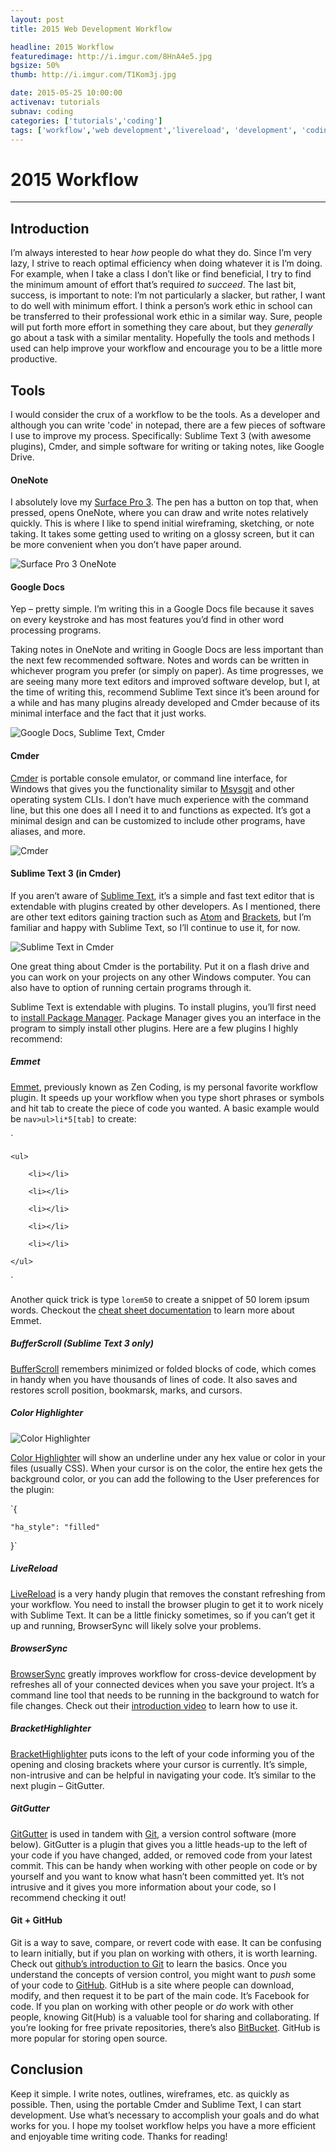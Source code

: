 ```yaml
---
layout: post
title: 2015 Web Development Workflow

headline: 2015 Workflow
featuredimage: http://i.imgur.com/8HnA4e5.jpg
bgsize: 50%
thumb: http://i.imgur.com/T1Kom3j.jpg

date: 2015-05-25 10:00:00
activenav: tutorials
subnav: coding
categories: ['tutorials','coding']
tags: ['workflow','web development','livereload', 'development', 'coding']
---
```

# 2015 Workflow
---

## Introduction

I’m always interested to hear *how* people do what they do. Since I’m very lazy, I strive to reach optimal efficiency when doing whatever it is I’m doing. For example, when I take a class I don’t like or find beneficial, I try to find the minimum amount of effort that’s required *to succeed*. The last bit, success, is important to note: I’m not particularly a slacker, but rather, I want to do well with minimum effort. I think a person’s work ethic in school can be transferred to their professional work ethic in a similar way. Sure, people will put forth more effort in something they care about, but they *generally* go about a task with a similar mentality. Hopefully the tools and methods I used can help improve your workflow and encourage you to be a little more productive.

## Tools

I would consider the crux of a workflow to be the tools. As a developer and although you can write 'code' in notepad, there are a few pieces of software I use to improve my process. Specifically: Sublime Text 3 (with awesome plugins), Cmder, and simple software for writing or taking notes, like Google Drive.

#### OneNote

I absolutely love my [Surface Pro 3](http://mediaunmasked.com/reviews/computer/surface-pro-3-review/). The pen has a button on top that, when pressed, opens OneNote, where you can draw and write notes relatively quickly. This is where I like to spend initial wireframing, sketching, or note taking. It takes some getting used to writing on a glossy screen, but it can be more convenient when you don’t have paper around.

<img src="http://i.imgur.com/MXPWpJQ.jpg" alt="Surface Pro 3 OneNote">

#### Google Docs

Yep – pretty simple. I’m writing this in a Google Docs file because it saves on every keystroke and has most features you’d find in other word processing programs.

Taking notes in OneNote and writing in Google Docs are less important than the next few recommended software. Notes and words can be written in whichever program you prefer (or simply on paper). As time progresses, we are seeing many more text editors and improved software develop, but I, at the time of writing this, recommend Sublime Text since it’s been around for a while and has many plugins already developed and Cmder because of its minimal interface and the fact that it just works.

<img src="http://i.imgur.com/8HnA4e5.jpg" alt="Google Docs, Sublime Text, Cmder">

#### Cmder

[Cmder](http://gooseberrycreative.com/cmder/) is portable console emulator, or command line interface, for Windows that gives you the functionality similar to [Msysgit](https://msysgit.github.io/) and other operating system CLIs. I don’t have much experience with the command line, but this one does all I need it to and functions as expected. It’s got a minimal design and can be customized to include other programs, have aliases, and more.

<img src="http://i.imgur.com/T1Kom3j.jpg" alt="Cmder">

#### Sublime Text 3 (in Cmder)

If you aren’t aware of [Sublime Text](http://www.sublimetext.com/), it’s a simple and fast text editor that is extendable with plugins created by other developers. As I mentioned, there are other text editors gaining traction such as [Atom](https://atom.io/) and [Brackets](http://brackets.io/), but I’m familiar and happy with Sublime Text, so I’ll continue to use it, for now.

<img src="http://i.imgur.com/BMQH0B5.jpg" alt="Sublime Text in Cmder">

One great thing about Cmder is the portability. Put it on a flash drive and you can work on your projects on any other Windows computer. You can also have to option of running certain programs through it.

Sublime Text is extendable with plugins. To install plugins, you’ll first need to [install Package Manager](https://packagecontrol.io/installation). Package Manager gives you an interface in the program to simply install other plugins. Here are a few plugins I highly recommend:

##### Emmet

[Emmet](http://emmet.io/), previously known as Zen Coding, is my personal favorite workflow plugin. It speeds up your workflow when you type short phrases or symbols and hit tab to create the piece of code you wanted. A basic example would be `nav>ul>li*5[tab]` to create:

`

<nav>

	<ul>

		<li></li>

		<li></li>

		<li></li>

		<li></li>

		<li></li>

	</ul>

</nav>

`

Another quick trick is type `lorem50` to create a snippet of 50 lorem ipsum words. Checkout the [cheat sheet documentation](http://docs.emmet.io/cheat-sheet/) to learn more about Emmet.

##### BufferScroll (Sublime Text 3 only)

[BufferScroll](https://github.com/titoBouzout/BufferScroll) remembers minimized or folded blocks of code, which comes in handy when you have thousands of lines of code. It also saves and restores scroll position, bookmarsk, marks, and cursors.

##### Color Highlighter

<img src="http://i.imgur.com/08HK1pq.jpg" alt="Color Highlighter">

[Color Highlighter](https://github.com/Monnoroch/ColorHighlighter) will show an underline under any hex value or color in your files (usually CSS). When your cursor is on the color, the entire hex gets the background color, or you can add the following to the User preferences for the plugin:

`{

	"ha_style": "filled"

}`

##### LiveReload

[LiveReload](http://livereload.com/) is a very handy plugin that removes the constant refreshing from your workflow. You need to install the browser plugin to get it to work nicely with Sublime Text. It can be a little finicky sometimes, so if you can’t get it up and running, BrowserSync will likely solve your problems.

##### BrowserSync

[BrowserSync](http://www.browsersync.io/) greatly improves workflow for cross-device development by refreshes all of your connected devices when you save your project. It’s a command line tool that needs to be running in the background to watch for file changes. Check out their [introduction video](http://www.browsersync.io) to learn how to use it.

##### BracketHighlighter

[BracketHighlighter](https://github.com/facelessuser/BracketHighlighter) puts icons to the left of your code informing you of the opening and closing brackets where your cursor is currently. It’s simple, non-intrusive and can be helpful in navigating your code. It’s similar to the next plugin – GitGutter.

##### GitGutter

[GitGutter](https://github.com/jisaacks/GitGutter) is used in tandem with [Git](https://git-scm.com/), a version control software (more below). GitGutter is a plugin that gives you a little heads-up to the left of your code if you have changed, added, or removed code from your latest commit. This can be handy when working with other people on code or by yourself and you want to know what hasn’t been committed yet. It’s not intrusive and it gives you more information about your code, so I recommend checking it out!

#### Git + GitHub

Git is a way to save, compare, or revert code with ease. It can be confusing to learn initially, but if you plan on working with others, it is worth learning. Check out [github’s introduction to Git](https://try.github.io) to learn the basics. Once you understand the concepts of version control, you might want to *push* some of your code to [GitHub](https://github.com/). GitHub is a site where people can download, modify, and then request it to be part of the main code. It’s Facebook for code. If you plan on working with other people or *do* work with other people, knowing Git(Hub) is a valuable tool for sharing and collaborating. If you’re looking for free private repositories, there’s also [BitBucket](https://bitbucket.org/). GitHub is more popular for storing open source.

## Conclusion

Keep it simple. I write notes, outlines, wireframes, etc. as quickly as possible. Then, using the portable Cmder and Sublime Text, I can start development. Use what’s necessary to accomplish your goals and do what works for you. I hope my toolset workflow helps you have a more efficient and enjoyable time writing code. Thanks for reading!